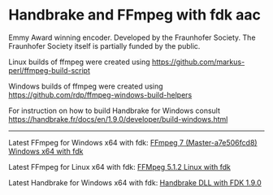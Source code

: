 # Handbrake and FFmpeg with fdk aac

Emmy Award winning encoder. Developed by the Fraunhofer Society. The Fraunhofer Society itself is partially funded by the public.


Linux builds of ffmpeg were created using https://github.com/markus-perl/ffmpeg-build-script

Windows builds of ffmpeg were created using https://github.com/rdp/ffmpeg-windows-build-helpers

For instruction on how to build Handbrake for Windows consult https://handbrake.fr/docs/en/1.9.0/developer/build-windows.html

-----------------

Latest FFmpeg for Windows x64 with fdk:
[FFmpeg 7 (Master-a7e506fcd8) Windows x64 with fdk](https://github.com/FT129/Handbrake-and-FFmpeg-with-fdk-aac/releases/tag/ffmpeg7-Master-a7e506fcd8)

Latest FFmpeg for Linux x64 with fdk:
[FFMpeg 5.1.2 Linux with fdk](https://github.com/FT129/Handbrake-and-FFmpeg-with-fdk-aac/releases/tag/ffmpeg5.1.2Li)

Latest Handbrake for Windows x64 with fdk:
[Handbrake DLL with FDK 1.9.0](https://github.com/FT129/Handbrake-and-FFmpeg-with-fdk-aac/releases/download/1.9.2/hb_1.9.2.zip)
